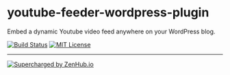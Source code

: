 # youtube-feeder-wordpress-plugin
Embed a dynamic Youtube video feed anywhere on your WordPress blog.

[![Build Status](https://travis-ci.org/aensley/youtube-feeder-wordpress-plugin.svg)](https://travis-ci.org/aensley/youtube-feeder-wordpress-plugin) [![MIT License](https://img.shields.io/badge/license-MIT-blue.svg)](https://github.com/aensley/youtube-feeder-wordpress-plugin/blob/master/LICENSE)

----

[![Supercharged by ZenHub.io](https://raw.githubusercontent.com/ZenHubIO/support/master/zenhub-badge.png)](https://zenhub.io)
